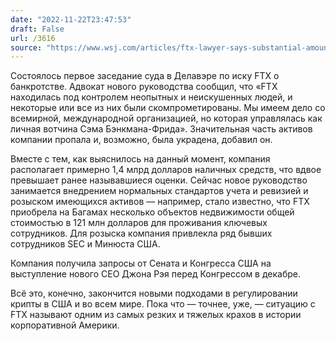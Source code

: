 ```yaml
---
date: "2022-11-22T23:47:53"
draft: False
url: /3616
source: "https://www.wsj.com/articles/ftx-lawyer-says-substantial-amount-of-crypto-firms-assets-stolen-or-missing-11669134521?mod=hp_lead_pos1"
---
```


Состоялось первое заседание суда в Делавэре по иску FTX о банкротстве. Адвокат нового руководства сообщил, что «FTX находилась под контролем неопытных и неискушенных людей, и некоторые или все из них были скомпрометированы. Мы имеем дело со всемирной, международной организацией, но которая управлялась как личная вотчина Сэма Бэнкмана-Фрида». Значительная часть активов компании пропала и, возможно, была украдена, добавил он.

Вместе с тем, как выяснилось на данный момент, компания располагает примерно 1,4 млрд долларов наличных средств, что вдвое превышает ранее называвшиеся оценки. Сейчас новое руководство занимается внедрением нормальных стандартов учета и ревизией и розыском имеющихся активов — например, стало известно, что FTX приобрела на Багамах несколько объектов недвижимости общей стоимостью в 121 млн долларов для проживания ключевых сотрудников. Для розыска компания привлекла ряд бывших сотрудников SEC и Минюста США.

Компания получила запросы от Сената и Конгресса США на выступление нового CEO Джона Рэя перед Конгрессом в декабре. 

Всё это, конечно, закончится новыми подходами в регулировании крипты в США и во всем мире. Пока что — точнее, уже, — ситуацию с FTX называют одним из самых резких и тяжелых крахов в истории корпоративной Америки.
